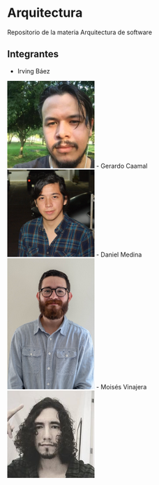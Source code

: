 # Arquitectura
Repositorio de la materia Arquitectura de software

## Integrantes

- Irving Báez  
<img src="https://github.com/MoisesVinajera/Arquitectura/blob/main/imagenes/Irving.jpg" width="200">  
- Gerardo Caamal  
<img src="https://github.com/MoisesVinajera/Arquitectura/blob/main/imagenes/Caamal.jpeg" width="200">  
- Daniel Medina  
<img src="https://github.com/MoisesVinajera/Arquitectura/blob/main/imagenes/danielmedina.jpeg" width="200">  
- Moisés Vinajera  
<img src="https://github.com/MoisesVinajera/Arquitectura/blob/main/imagenes/moisesvinajera.jpg" width="200">  

